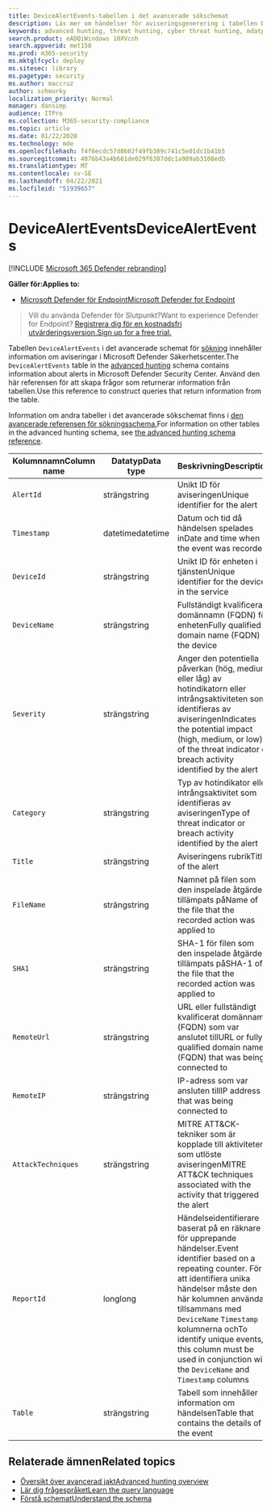 ```yaml
---
title: DeviceAlertEvents-tabellen i det avancerade sökschemat
description: Läs mer om händelser för aviseringsgenerering i tabellen DeviceAlertEvents i det avancerade sökschemat
keywords: advanced hunting, threat hunting, cyber threat hunting, mdatp, microsoft defender atp, microsoft defender for endpoint, wdatp search, query, telemetry, schema reference, kusto, table, column, data type, description, DeviceAlertEvents, alert, severity, category
search.product: eADQiWindows 10XVcnh
search.appverid: met150
ms.prod: m365-security
ms.mktglfcycl: deploy
ms.sitesec: library
ms.pagetype: security
ms.author: maccruz
author: schmurky
localization_priority: Normal
manager: dansimp
audience: ITPro
ms.collection: M365-security-compliance
ms.topic: article
ms.date: 01/22/2020
ms.technology: mde
ms.openlocfilehash: f4f6ecdc57d8602f49fb389c741c5e01dc1b41b5
ms.sourcegitcommit: 4076b43a4b661de029f6307ddc1a989ab3108edb
ms.translationtype: MT
ms.contentlocale: sv-SE
ms.lasthandoff: 04/22/2021
ms.locfileid: "51939657"
---
```

# <a name="devicealertevents"></a><span data-ttu-id="1e349-104">DeviceAlertEvents</span><span class="sxs-lookup"><span data-stu-id="1e349-104">DeviceAlertEvents</span></span>

[!INCLUDE [Microsoft 365 Defender rebranding](../../includes/microsoft-defender.md)]

<span data-ttu-id="1e349-105">**Gäller för:**</span><span class="sxs-lookup"><span data-stu-id="1e349-105">**Applies to:**</span></span>
- [<span data-ttu-id="1e349-106">Microsoft Defender för Endpoint</span><span class="sxs-lookup"><span data-stu-id="1e349-106">Microsoft Defender for Endpoint</span></span>](https://go.microsoft.com/fwlink/p/?linkid=2154037)



><span data-ttu-id="1e349-107">Vill du använda Defender för Slutpunkt?</span><span class="sxs-lookup"><span data-stu-id="1e349-107">Want to experience Defender for Endpoint?</span></span> [<span data-ttu-id="1e349-108">Registrera dig för en kostnadsfri utvärderingsversion.</span><span class="sxs-lookup"><span data-stu-id="1e349-108">Sign up for a free trial.</span></span>](https://www.microsoft.com/microsoft-365/windows/microsoft-defender-atp?ocid=docs-wdatp-advancedhuntingref-abovefoldlink)

<span data-ttu-id="1e349-109">Tabellen `DeviceAlertEvents` i det avancerade schemat för [sökning](advanced-hunting-overview.md) innehåller information om aviseringar i Microsoft Defender Säkerhetscenter.</span><span class="sxs-lookup"><span data-stu-id="1e349-109">The `DeviceAlertEvents` table in the [advanced hunting](advanced-hunting-overview.md) schema contains information about alerts in Microsoft Defender Security Center.</span></span> <span data-ttu-id="1e349-110">Använd den här referensen för att skapa frågor som returnerar information från tabellen.</span><span class="sxs-lookup"><span data-stu-id="1e349-110">Use this reference to construct queries that return information from the table.</span></span>

<span data-ttu-id="1e349-111">Information om andra tabeller i det avancerade sökschemat finns i [den avancerade referensen för sökningsschema.](advanced-hunting-schema-reference.md)</span><span class="sxs-lookup"><span data-stu-id="1e349-111">For information on other tables in the advanced hunting schema, see [the advanced hunting schema reference](advanced-hunting-schema-reference.md).</span></span>

| <span data-ttu-id="1e349-112">Kolumnnamn</span><span class="sxs-lookup"><span data-stu-id="1e349-112">Column name</span></span> | <span data-ttu-id="1e349-113">Datatyp</span><span class="sxs-lookup"><span data-stu-id="1e349-113">Data type</span></span> | <span data-ttu-id="1e349-114">Beskrivning</span><span class="sxs-lookup"><span data-stu-id="1e349-114">Description</span></span> |
|-------------|-----------|-------------|
| `AlertId` | <span data-ttu-id="1e349-115">sträng</span><span class="sxs-lookup"><span data-stu-id="1e349-115">string</span></span> | <span data-ttu-id="1e349-116">Unikt ID för aviseringen</span><span class="sxs-lookup"><span data-stu-id="1e349-116">Unique identifier for the alert</span></span> |
| `Timestamp` | <span data-ttu-id="1e349-117">datetime</span><span class="sxs-lookup"><span data-stu-id="1e349-117">datetime</span></span> | <span data-ttu-id="1e349-118">Datum och tid då händelsen spelades in</span><span class="sxs-lookup"><span data-stu-id="1e349-118">Date and time when the event was recorded</span></span> |
| `DeviceId` | <span data-ttu-id="1e349-119">sträng</span><span class="sxs-lookup"><span data-stu-id="1e349-119">string</span></span> | <span data-ttu-id="1e349-120">Unikt ID för enheten i tjänsten</span><span class="sxs-lookup"><span data-stu-id="1e349-120">Unique identifier for the device in the service</span></span> |
| `DeviceName` | <span data-ttu-id="1e349-121">sträng</span><span class="sxs-lookup"><span data-stu-id="1e349-121">string</span></span> | <span data-ttu-id="1e349-122">Fullständigt kvalificerat domännamn (FQDN) för enheten</span><span class="sxs-lookup"><span data-stu-id="1e349-122">Fully qualified domain name (FQDN) of the device</span></span> |
| `Severity` | <span data-ttu-id="1e349-123">sträng</span><span class="sxs-lookup"><span data-stu-id="1e349-123">string</span></span> | <span data-ttu-id="1e349-124">Anger den potentiella påverkan (hög, medium eller låg) av hotindikatorn eller intrångsaktiviteten som identifieras av aviseringen</span><span class="sxs-lookup"><span data-stu-id="1e349-124">Indicates the potential impact (high, medium, or low) of the threat indicator or breach activity identified by the alert</span></span> |
| `Category` | <span data-ttu-id="1e349-125">sträng</span><span class="sxs-lookup"><span data-stu-id="1e349-125">string</span></span> | <span data-ttu-id="1e349-126">Typ av hotindikator eller intrångsaktivitet som identifieras av aviseringen</span><span class="sxs-lookup"><span data-stu-id="1e349-126">Type of threat indicator or breach activity identified by the alert</span></span> |
| `Title` | <span data-ttu-id="1e349-127">sträng</span><span class="sxs-lookup"><span data-stu-id="1e349-127">string</span></span> | <span data-ttu-id="1e349-128">Aviseringens rubrik</span><span class="sxs-lookup"><span data-stu-id="1e349-128">Title of the alert</span></span> |
| `FileName` | <span data-ttu-id="1e349-129">sträng</span><span class="sxs-lookup"><span data-stu-id="1e349-129">string</span></span> | <span data-ttu-id="1e349-130">Namnet på filen som den inspelade åtgärden tillämpats på</span><span class="sxs-lookup"><span data-stu-id="1e349-130">Name of the file that the recorded action was applied to</span></span> |
| `SHA1` | <span data-ttu-id="1e349-131">sträng</span><span class="sxs-lookup"><span data-stu-id="1e349-131">string</span></span> | <span data-ttu-id="1e349-132">SHA-1 för filen som den inspelade åtgärden tillämpats på</span><span class="sxs-lookup"><span data-stu-id="1e349-132">SHA-1 of the file that the recorded action was applied to</span></span> |
| `RemoteUrl` | <span data-ttu-id="1e349-133">sträng</span><span class="sxs-lookup"><span data-stu-id="1e349-133">string</span></span> | <span data-ttu-id="1e349-134">URL eller fullständigt kvalificerat domännamn (FQDN) som var anslutet till</span><span class="sxs-lookup"><span data-stu-id="1e349-134">URL or fully qualified domain name (FQDN) that was being connected to</span></span> |
| `RemoteIP` | <span data-ttu-id="1e349-135">sträng</span><span class="sxs-lookup"><span data-stu-id="1e349-135">string</span></span> | <span data-ttu-id="1e349-136">IP-adress som var ansluten till</span><span class="sxs-lookup"><span data-stu-id="1e349-136">IP address that was being connected to</span></span> |
| `AttackTechniques` | <span data-ttu-id="1e349-137">sträng</span><span class="sxs-lookup"><span data-stu-id="1e349-137">string</span></span> | <span data-ttu-id="1e349-138">MITRE ATT&CK-tekniker som är kopplade till aktiviteten som utlöste aviseringen</span><span class="sxs-lookup"><span data-stu-id="1e349-138">MITRE ATT&CK techniques associated with the activity that triggered the alert</span></span> |
| `ReportId` | <span data-ttu-id="1e349-139">long</span><span class="sxs-lookup"><span data-stu-id="1e349-139">long</span></span> | <span data-ttu-id="1e349-140">Händelseidentifierare baserat på en räknare för upprepande händelser.</span><span class="sxs-lookup"><span data-stu-id="1e349-140">Event identifier based on a repeating counter.</span></span> <span data-ttu-id="1e349-141">För att identifiera unika händelser måste den här kolumnen användas tillsammans med `DeviceName` `Timestamp` kolumnerna och</span><span class="sxs-lookup"><span data-stu-id="1e349-141">To identify unique events, this column must be used in conjunction with the `DeviceName` and `Timestamp` columns</span></span> |
| `Table` | <span data-ttu-id="1e349-142">sträng</span><span class="sxs-lookup"><span data-stu-id="1e349-142">string</span></span> | <span data-ttu-id="1e349-143">Tabell som innehåller information om händelsen</span><span class="sxs-lookup"><span data-stu-id="1e349-143">Table that contains the details of the event</span></span> |

## <a name="related-topics"></a><span data-ttu-id="1e349-144">Relaterade ämnen</span><span class="sxs-lookup"><span data-stu-id="1e349-144">Related topics</span></span>
- [<span data-ttu-id="1e349-145">Översikt över avancerad jakt</span><span class="sxs-lookup"><span data-stu-id="1e349-145">Advanced hunting overview</span></span>](advanced-hunting-overview.md)
- [<span data-ttu-id="1e349-146">Lär dig frågespråket</span><span class="sxs-lookup"><span data-stu-id="1e349-146">Learn the query language</span></span>](advanced-hunting-query-language.md)
- [<span data-ttu-id="1e349-147">Förstå schemat</span><span class="sxs-lookup"><span data-stu-id="1e349-147">Understand the schema</span></span>](advanced-hunting-schema-reference.md)
